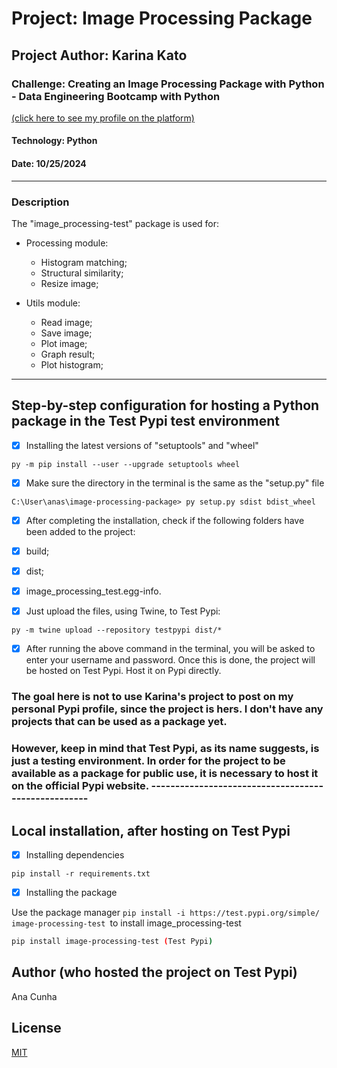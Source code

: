 # Project: Image Processing Package
## Project Author: Karina Kato
### Challenge: Creating an Image Processing Package with Python - Data Engineering Bootcamp with Python
[(click here to see my profile on the platform)](https://dio.me/users/ana_sara_sc)
#### Technology: Python
#### Date: 10/25/2024
-----------------------------------------
### Description
The "image_processing-test" package is used for:

- Processing module:
  - Histogram matching;
  - Structural similarity;
  - Resize image;

- Utils module:
  - Read image;
  - Save image;
  - Plot image;
  - Graph result;
  - Plot histogram;
---------------------------------------------
## Step-by-step configuration for hosting a Python package in the Test Pypi test environment

- [x] Installing the latest versions of "setuptools" and "wheel"

```
py -m pip install --user --upgrade setuptools wheel
```
- [x] Make sure the directory in the terminal is the same as the "setup.py" file

```
C:\User\anas\image-processing-package> py setup.py sdist bdist_wheel
```

- [x] After completing the installation, check if the following folders have been added to the project:
- [x] build;
- [x] dist;
- [x] image_processing_test.egg-info.

- [x] Just upload the files, using Twine, to Test Pypi:

```
py -m twine upload --repository testpypi dist/*
```

- [x] After running the above command in the terminal, you will be asked to enter your username and password. Once this is done, the project will be hosted on Test Pypi. Host it on Pypi directly.

### The goal here is not to use Karina's project to post on my personal Pypi profile, since the project is hers. I don't have any projects that can be used as a package yet.

### However, keep in mind that Test Pypi, as its name suggests, is just a testing environment. In order for the project to be available as a package for public use, it is necessary to host it on the official Pypi website. ----------------------------------------------------
## Local installation, after hosting on Test Pypi

- [x] Installing dependencies
```
pip install -r requirements.txt
```

- [x] Installing the package

Use the package manager ```pip install -i https://test.pypi.org/simple/ image-processing-test ```to install image_processing-test

```bash
pip install image-processing-test (Test Pypi)
```

## Author (who hosted the project on Test Pypi)
Ana Cunha

## License
[MIT](https://choosealicense.com/licenses/mit/)
